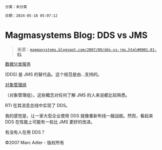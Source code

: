 ```diff

分类：未分类

日期：2024-05-18 05:07:12

```

# Magmasystems Blog: DDS vs JMS

> 来源：[`magmasystems.blogspot.com/2007/09/dds-vs-jms.html#0001-01-01`](http://magmasystems.blogspot.com/2007/09/dds-vs-jms.html#0001-01-01)

[数据分发服务](http://en.wikipedia.org/wiki/Data_Distribution_Service)

(DDS) 是 JMS 的替代品。这个规范是由...支持的。

[对象管理组](http://en.wikipedia.org/wiki/Object_Management_Group)

（对象管理组）。这些概念对任何了解 JMS 的人来说都比较熟悉。

RTI 在其消息总线中实现了 DDS。

我的感觉是，让一家大型企业使用 DDS 就像重新布线一艘战舰。然而，看起来 DDS 在性能上可能有一些比 JMS 更好的改进。

有没有人在用 DDS？

©2007 Marc Adler - 版权所有
